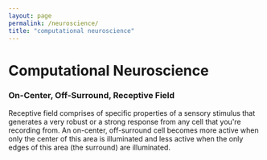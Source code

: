 ```yaml
---
layout: page
permalink: /neuroscience/
title: "computational neuroscience"
---
```


# Computational Neuroscience

### On-Center, Off-Surround, Receptive Field
Receptive field comprises of specific properties of a sensory stimulus that generates a very robust or a strong response from any cell that you're recording from. An on-center, off-surround cell becomes more active when only the center of this area is illuminated and less active when the only edges of this area (the surround) are illuminated. 
